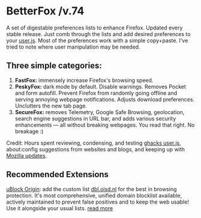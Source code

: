 # BetterFox /v.74
A set of digestable preferences lists to enhance Firefox.
Updated every stable release. Just comb through the lists and add desired preferences to your <a href="http://kb.mozillazine.org/User.js_file">user.js</a>. Most of the preferences work with a simple copy+paste. I've tried to note where user manipulation may be needed.

## Three simple categories:
1) <b>FastFox:</b> immensely increase Firefox's browsing speed.
2) <b>PeskyFox:</b> dark mode by default. Disable warnings. Removes Pocket and form autofill. Prevent Firefox from randomly going offline and serving annoying webpage notifications. Adjusts download preferences. Unclutters the new tab page.
3) <b>SecureFox:</b> removes Telemetry, Google Safe Browsing, geolocation, search engine suggestions in URL bar, and adds various security enhancements — all without breaking webpages. You read that right. No breakage :)

Credit: Hours spent reviewing, condensing, and testing <a href="https://github.com/ghacksuserjs/ghacks-user.js">ghacks user.js</a>, about:config suggestions from websites and blogs, and keeping up with <a href="https://wiki.mozilla.org/Firefox/Roadmap/Updates">Mozilla updates</a>.


## Recommended Extensions
<a href="https://github.com/gorhill/uBlock/releases">uBlock Origin</a>: add the custom list <a href="https://abp.oisd.nl/">dbl.oisd.nl</a> for the best in browsing protection. It's most comprehensive, unified domain blocklist available, actively maintained to prevent false positives and to keep the web usable! Use it alongside your usual lists. <a href="https://www.reddit.com/r/oisd_blocklist/comments/dwxgld/dbloisdnl_internets_1_domain_blocklist/?sort=new">read more</a>
